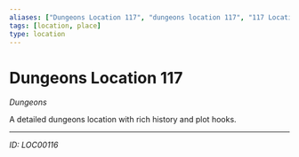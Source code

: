 ```yaml
---
aliases: ["Dungeons Location 117", "dungeons location 117", "117 Location Dungeons"]
tags: [location, place]
type: location
---
```


# Dungeons Location 117

*Dungeons*

A detailed dungeons location with rich history and plot hooks.

---
*ID: LOC00116*